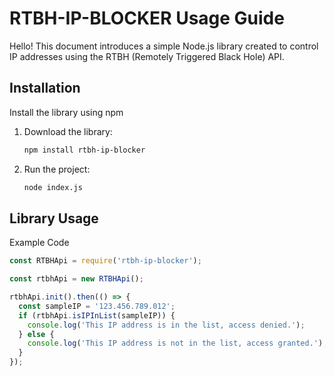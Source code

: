 # RTBH-IP-BLOCKER Usage Guide

Hello! This document introduces a simple Node.js library created to control IP addresses using the RTBH (Remotely Triggered Black Hole) API.

## Installation

Install the library using npm

1. Download the library:

    ```bash
    npm install rtbh-ip-blocker
    ```

2. Run the project:

    ```bash
    node index.js
    ```

## Library Usage

Example Code
```javascript
const RTBHApi = require('rtbh-ip-blocker');

const rtbhApi = new RTBHApi();

rtbhApi.init().then(() => {
  const sampleIP = '123.456.789.012';
  if (rtbhApi.isIPInList(sampleIP)) {
    console.log('This IP address is in the list, access denied.');
  } else {
    console.log('This IP address is not in the list, access granted.');
  }
});
